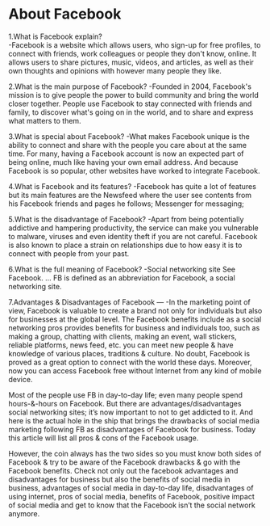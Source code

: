 # About Facebook

1.What is Facebook explain?                                               
-Facebook is a website which allows users, who sign-up for free profiles, to connect with friends, work colleagues or people they don't know, online. It allows users to share pictures, music, videos, and articles, as well as their own thoughts and opinions with however many people they like.

2.What is the main purpose of Facebook?
-Founded in 2004, Facebook's mission is to give people the power to build community and bring the world closer together. People use Facebook to stay connected with friends and family, to discover what's going on in the world, and to share and express what matters to them.

3.What is special about Facebook?
-What makes Facebook unique is the ability to connect and share with the people you care about at the same time. For many, having a Facebook account is now an expected part of being online, much like having your own email address. And because Facebook is so popular, other websites have worked to integrate Facebook.

4.What is Facebook and its features?
-Facebook has quite a lot of features but its main features are the Newsfeed where the user see contents from his Facebook friends and pages he follows; Messenger for messaging;

5.What is the disadvantage of Facebook?
-Apart from being potentially addictive and hampering productivity, the service can make you vulnerable to malware, viruses and even identity theft if you are not careful. Facebook is also known to place a strain on relationships due to how easy it is to connect with people from your past.

6.What is the full meaning of Facebook?
-Social networking site
See Facebook. ... FB is defined as an abbreviation for Facebook, a social networking site.

7.Advantages & Disadvantages of Facebook —
-In the marketing point of view, Facebook is valuable to create a brand not only for individuals but also for businesses at the global level. The Facebook benefits include as a social networking pros provides benefits for business and individuals too, such as making a group, chatting with clients, making an event, wall stickers, reliable platforms, news feed, etc. you can meet new people & have knowledge of various places, traditions & culture. No doubt, Facebook is proved as a great option to connect with the world these days. Moreover, now you can access Facebook free without Internet from any kind of mobile device.

Most of the people use FB in day-to-day life; even many people spend hours-&-hours on Facebook. But there are advantages/disadvantages social networking sites; it’s now important to not to get addicted to it. And here is the actual hole in the ship that brings the drawbacks of social media marketing following FB as disadvantages of Facebook for business. Today this article will list all pros & cons of the Facebook usage.

However, the coin always has the two sides so you must know both sides of Facebook & try to be aware of the Facebook drawbacks & go with the Facebook benefits. Check not only out the facebook advantages and disadvantages for business but also the benefits of social media in business, advantages of social media in day-to-day life, disadvantages of using internet, pros of social media, benefits of Facebook, positive impact of social media and get to know that the Facebook isn’t the social network anymore.
